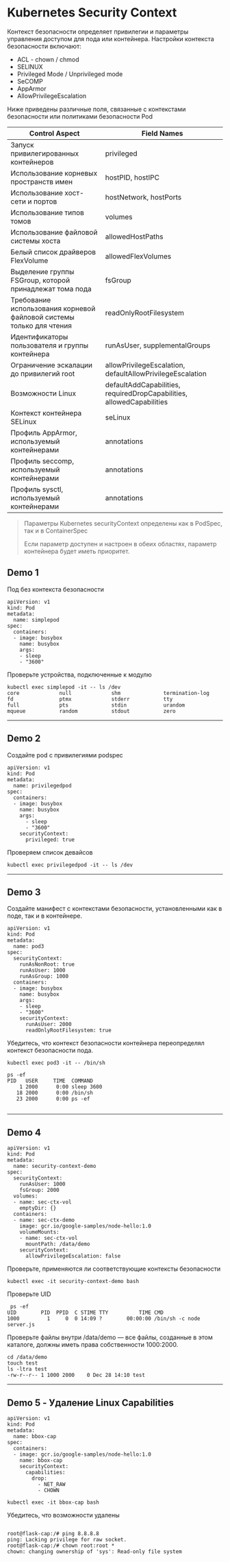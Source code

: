 # Kubernetes Security Context

Контекст безопасности определяет привилегии и параметры управления доступом для пода или контейнера. Настройки контекста безопасности включают:
* ACL - chown / chmod
* SELINUX
* Privileged Mode / Unprivileged mode
* SeCOMP
* AppArmor
* AllowPrivilegeEscalation

Ниже приведены различные поля, связанные с контекстами безопасности или политиками безопасности Pod

| Control Aspect | Field Names |
| ------ | ------ |
|Запуск привилегированных контейнеров|	privileged|
|Использование корневых пространств имен|	hostPID, hostIPC|
|Использование хост-сети и портов|	hostNetwork, hostPorts|
|Использование типов томов|	volumes|
|Использование файловой системы хоста|	allowedHostPaths|
|Белый список драйверов FlexVolume|	allowedFlexVolumes|
|Выделение группы FSGroup, которой принадлежат тома пода|	fsGroup|
|Требование использования корневой файловой системы только для чтения	|readOnlyRootFilesystem|
|Идентификаторы пользователя и группы контейнера	|runAsUser, supplementalGroups|
|Ограничение эскалации до привилегий root	|allowPrivilegeEscalation, defaultAllowPrivilegeEscalation|
|Возможности Linux	|defaultAddCapabilities, requiredDropCapabilities, allowedCapabilities|
|Контекст контейнера SELinux	|seLinux|
|Профиль AppArmor, используемый контейнерами|	annotations|
|Профиль seccomp, используемый контейнерами	|annotations|
|Профиль sysctl, используемый контейнерами|	annotations|


> Параметры Kubernetes securityContext определены как в PodSpec, так и в ContainerSpec
>
> Если параметр доступен и настроен в обеих областях, параметр контейнера будет иметь приоритет.


## Demo 1

Под без контекста безопасности

```
apiVersion: v1
kind: Pod
metadata:
  name: simplepod
spec:
  containers:
  - image: busybox
    name: busybox
    args:
    - sleep
    - "3600"

```

Проверьте устройства, подключенные к модулю

```
kubectl exec simplepod -it -- ls /dev
core             null             shm              termination-log
fd               ptmx             stderr           tty
full             pts              stdin            urandom
mqueue           random           stdout           zero
```
---

## Demo 2

Создайте pod с привилегиями podspec

```
apiVersion: v1
kind: Pod
metadata:
  name: privilegedpod
spec:
  containers:
  - image: busybox
    name: busybox
    args:
      - sleep
      - "3600"
    securityContext:
      privileged: true
```

Проверяем список девайсов

```
kubectl exec privilegedpod -it -- ls /dev
```


---

## Demo 3

Создайте манифест с контекстами безопасности, установленными как в поде, так и в контейнере.

```
apiVersion: v1
kind: Pod
metadata:
  name: pod3
spec:
  securityContext:
    runAsNonRoot: true
    runAsUser: 1000
    runAsGroup: 1000
  containers:
  - image: busybox
    name: busybox
    args:
    - sleep
    - "3600"
    securityContext:
      runAsUser: 2000
      readOnlyRootFilesystem: true
```

Убедитесь, что контекст безопасности контейнера переопределял контекст безопасности пода.

```
kubectl exec pod3 -it -- /bin/sh

ps -ef 
PID   USER     TIME  COMMAND
    1 2000      0:00 sleep 3600
   18 2000      0:00 /bin/sh
   23 2000      0:00 ps -ef


```

---

## Demo 4
```
apiVersion: v1
kind: Pod
metadata:
  name: security-context-demo
spec:
  securityContext:
    runAsUser: 1000
    fsGroup: 2000
  volumes:
  - name: sec-ctx-vol
    emptyDir: {}
  containers:
  - name: sec-ctx-demo
    image: gcr.io/google-samples/node-hello:1.0
    volumeMounts:
    - name: sec-ctx-vol
      mountPath: /data/demo
    securityContext:
      allowPrivilegeEscalation: false

```

Проверьте, применяются ли соответствующие контексты безопасности

```
kubectl exec -it security-context-demo bash 
```

Проверьте UID

```
 ps -ef 
UID        PID  PPID  C STIME TTY          TIME CMD
1000         1     0  0 14:09 ?        00:00:00 /bin/sh -c node server.js

```

Проверьте файлы внутри /data/demo — все файлы, созданные в этом каталоге, должны иметь права собственности 1000:2000.


```
cd /data/demo
touch test 
ls -ltra test 
-rw-r--r-- 1 1000 2000    0 Dec 28 14:10 test

```
--- 

## Demo 5 - Удаление Linux Capabilities

```
apiVersion: v1
kind: Pod
metadata:
  name: bbox-cap
spec:
  containers:
  - image: gcr.io/google-samples/node-hello:1.0
    name: bbox-cap
    securityContext:
      capabilities:
        drop:
          - NET_RAW
          - CHOWN

```

```
kubectl exec -it bbox-cap bash
```

Убедитесь, что возможности удалены

```

root@flask-cap:/# ping 8.8.8.8
ping: Lacking privilege for raw socket.
root@flask-cap:/# chown root:root * 
chown: changing ownership of 'sys': Read-only file system

```